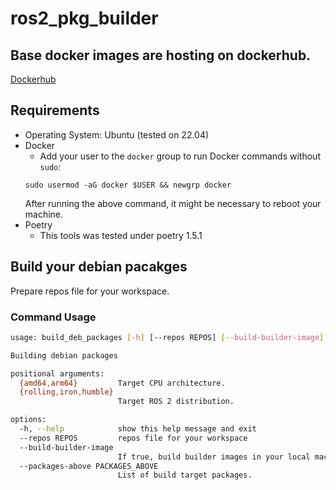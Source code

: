# ros2_pkg_builder

## Base docker images are hosting on dockerhub.

[Dockerhub](https://hub.docker.com/r/wamvtan/ros2_pkg_builder)

## Requirements
- Operating System: Ubuntu (tested on 22.04)
- Docker
    - Add your user to the `docker` group to run Docker commands without `sudo`:
    ```
    sudo usermod -aG docker $USER && newgrp docker
    ```
    After running the above command, it might be necessary to reboot your machine.
- Poetry
    - This tools was tested under poetry 1.5.1

## Build your debian pacakges

Prepare repos file for your workspace.

### Command Usage
```bash
usage: build_deb_packages [-h] [--repos REPOS] [--build-builder-image] [--packages-above PACKAGES_ABOVE] {amd64,arm64} {rolling,iron,humble}

Building debian packages

positional arguments:
  {amd64,arm64}         Target CPU architecture.
  {rolling,iron,humble}
                        Target ROS 2 distribution.

options:
  -h, --help            show this help message and exit
  --repos REPOS         repos file for your workspace
  --build-builder-image
                        If true, build builder images in your local machine.
  --packages-above PACKAGES_ABOVE
                        List of build target packages.
```
